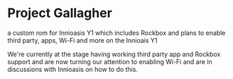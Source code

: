 # Project Gallagher
a custom rom for Innioasis Y1 which includes Rockbox and plans to enable third party, apps, Wi-Fi and more on the Innioais Y1

We're currently at the stage having working third party app and Rockbox support and are now turning our attention to enabling Wi-Fi and are in discussions with Innioasis on how to do this.
